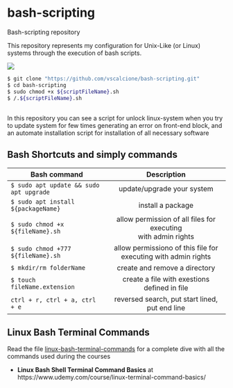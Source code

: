 # bash-scripting
Bash-scripting repository

This repository represents my configuration for Unix-Like (or Linux) systems through the execution of bash scripts.

![](https://img.icons8.com/cute-clipart/64/000000/console.png)

```sh
$ git clone "https://github.com/vscalcione/bash-scripting.git"
$ cd bash-scripting
$ sudo chmod +x ${scriptFileName}.sh
$ /.${scriptFileName}.sh
```

##
In this repository you can see a script for unlock linux-system when you try to update system for few times generating
an error on front-end block, and an automate installation script for installation of all necessary software

## Bash Shortcuts and simply commands

| Bash command                                |  Description                                                       |
|---------------------------------------------|:------------------------------------------------------------------:|
| ```$ sudo apt update && sudo apt upgrade``` | update/upgrade your system                                         |
| ```$ sudo apt install ${packageName}```     | install a package                                                  | 
| ```$ sudo chmod +x ${fileName}.sh```        | allow permission of all files for executing <br> with admin rights |
| ```$ sudo chmod +777 ${fileName}.sh```      | allow permissiono of this file for executing with admin rights     |
| ```$ mkdir/rm folderName```                 | create and remove a directory                                      |
| ```$ touch fileName.extension```            | create a file with exestions defined in file                       |
| ```ctrl + r, ctrl + a, ctrl + e```          | reversed search, put start lined, put end line                     |


## Linux Bash Terminal Commands
Read the file [linux-bash-terminal-commands](linux-bash-terminal-commands.md) for a complete dive with all the commands used during the courses
<ul>
  <li>
    <b>Linux Bash Shell Terminal Command Basics</b> at https://www.udemy.com/course/linux-terminal-command-basics/
  </li>
</ul>
